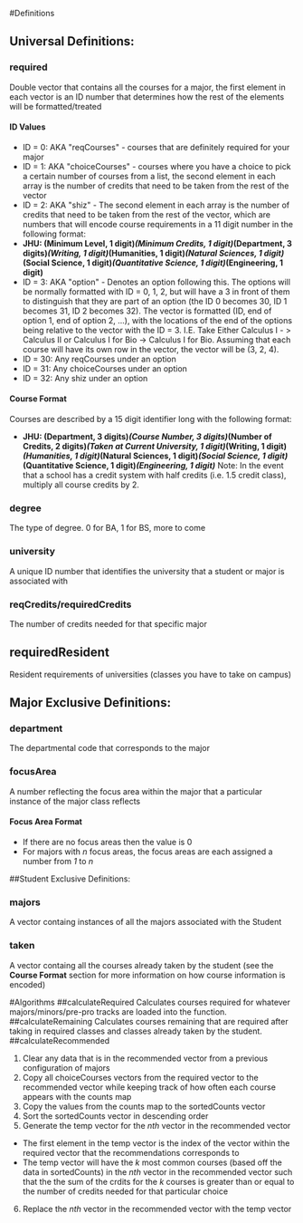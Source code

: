 #Definitions
## Universal Definitions:
### required
Double vector that contains all the courses for a major, the first element in each vector is an ID number that determines how the rest of the elements will be formatted/treated
#### ID Values
  * ID = 0: AKA "reqCourses" - courses that are definitely required for your major
  * ID = 1: AKA "choiceCourses" - courses where you have a choice to pick a certain number of courses from a list, the second element in each array is the number of credits that need to be taken from the rest of the vector
  * ID = 2: AKA "shiz" -  The second element in each array is the number of credits that need to be taken from the rest of the vector, which are numbers that will encode course requirements in a 11 digit number in the following format:
   * **JHU: (Minimum Level, 1 digit)*(Minimum Credits, 1 digit)*(Department, 3 digits)*(Writing, 1 digit)*(Humanities, 1 digit)*(Natural Sciences, 1 digit)*(Social Science, 1 digit)*(Quantitative Science, 1 digit)*(Engineering, 1 digit)**
  * ID = 3: AKA "option" - Denotes an option following this. The options will be normally formatted with ID = 0, 1, 2, but will have a 3 in front of them to distinguish that they are part of an option (the ID 0 becomes 30, ID 1 becomes 31, ID 2 becomes 32). The vector is formatted (ID, end of option 1, end of option 2, ...), with the locations of the end of the options being relative to the vector with the ID = 3. I.E. Take Either Calculus I - > Calculus II or Calculus I for Bio -> Calculus I for Bio. Assuming that each course will have its own row in the vector, the vector will be (3, 2, 4).
  * ID = 30: Any reqCourses under an option
  * ID = 31: Any choiceCourses under an option
  * ID = 32: Any shiz under an option

#### Course Format
Courses are described by a 15 digit identifier long with the following format:
  * **JHU: (Department, 3 digits)*(Course Number, 3 digits)*(Number of Credits, 2 digits)*(Taken at Current University, 1 digit)*(Writing, 1 digit)*(Humanities, 1 digit)*(Natural Sciences, 1 digit)*(Social Science, 1 digit)*(Quantitative Science, 1 digit)*(Engineering, 1 digit)***
Note: In the event that a school has a credit system with half credits (i.e. 1.5 credit class), multiply all course credits by 2.

### degree
The type of degree. 0 for BA, 1 for BS, more to come

### university
A unique ID number that identifies the university that a student or major is associated with

### reqCredits/requiredCredits
The number of credits needed for that specific major

## requiredResident
Resident requirements of universities (classes you have to take on campus)

## Major Exclusive Definitions:
### department
The departmental code that corresponds to the major

### focusArea
A number reflecting the focus area within the major that a particular instance of the major class reflects
#### Focus Area Format
* If there are no focus areas then the value is 0
* For majors with *n* focus areas, the focus areas are each assigned a number from *1* to *n*

##Student Exclusive Definitions:
### majors
A vector containg instances of all the majors associated with the Student

### taken
A vector containg all the courses already taken by the student (see the **Course Format** section for more information on how course information is encoded)

#Algorithms
##calculateRequired
Calculates courses required for whatever majors/minors/pre-pro tracks are loaded into the function.
##calculateRemaining
Calculates courses remaining that are required after taking in required classes and classes already taken by the student.
##calculateRecommended
1. Clear any data that is in the recommended vector from a previous configuration of majors
2. Copy all choiceCourses vectors from the required vector to the recommended vector while keeping track of how often each course appears with the counts map
3. Copy the values from the counts map to the sortedCounts vector
4. Sort the sortedCounts vector in descending order
5. Generate the temp vector for the *nth* vector in the recommended vector
  * The first element in the temp vector is the index of the vector within the required vector that the recommendations corresponds to
  * The temp vector will have the *k* most common courses (based off the data in sortedCounts) in the *nth* vector in the recommended vector such that the the sum of the crdits for the *k* courses is greater than or equal to the number of credits needed for that particular choice
6. Replace the *nth* vector in the recommended vector with the temp vector
